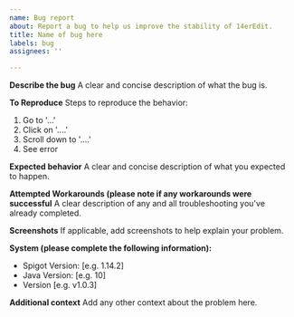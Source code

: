 ```yaml
---
name: Bug report
about: Report a bug to help us improve the stability of 14erEdit.
title: Name of bug here
labels: bug
assignees: ''

---
```


**Describe the bug**
A clear and concise description of what the bug is.

**To Reproduce**
Steps to reproduce the behavior:
1. Go to '...'
2. Click on '....'
3. Scroll down to '....'
4. See error

**Expected behavior**
A clear and concise description of what you expected to happen.

**Attempted Workarounds (please note if any workarounds were successful**
A clear description of any and all troubleshooting you've already completed.

**Screenshots**
If applicable, add screenshots to help explain your problem.

**System (please complete the following information):**
 - Spigot Version: [e.g. 1.14.2]
 - Java Version: [e.g. 10]
 - Version [e.g. v1.0.3]

**Additional context**
Add any other context about the problem here.
